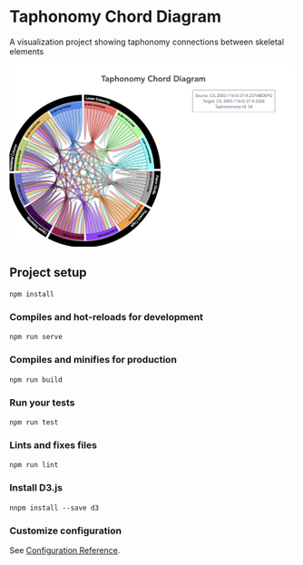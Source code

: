 # Taphonomy Chord Diagram

A visualization project showing taphonomy connections between skeletal elements


![Taph Chord](src/assets/taph_chord.png)


## Project setup
```
npm install
```

### Compiles and hot-reloads for development
```
npm run serve
```

### Compiles and minifies for production
```
npm run build
```

### Run your tests
```
npm run test
```

### Lints and fixes files
```
npm run lint
```

### Install D3.js
```
nnpm install --save d3
```

### Customize configuration
See [Configuration Reference](https://cli.vuejs.org/config/).
